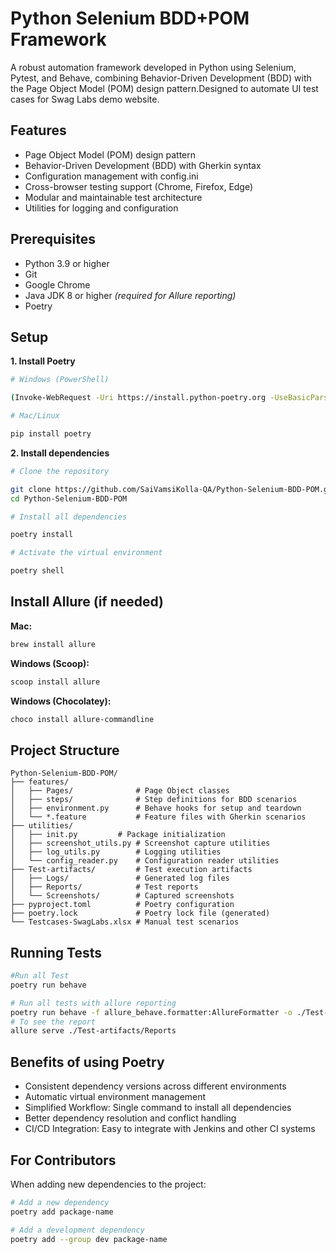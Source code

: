 # Python Selenium BDD+POM Framework

A robust automation framework developed in Python using Selenium, Pytest, and Behave, combining Behavior-Driven
Development (BDD) with the Page Object Model (POM) design pattern.Designed to automate UI test cases for Swag Labs demo
website.

## Features

* Page Object Model (POM) design pattern
* Behavior-Driven Development (BDD) with Gherkin syntax
* Configuration management with config.ini
* Cross-browser testing support (Chrome, Firefox, Edge)
* Modular and maintainable test architecture
* Utilities for logging and configuration

## Prerequisites

* Python 3.9 or higher
* Git
* Google Chrome
* Java JDK 8 or higher *(required for Allure reporting)*
* Poetry

## Setup

**1. Install Poetry**

```bash
# Windows (PowerShell)

(Invoke-WebRequest -Uri https://install.python-poetry.org -UseBasicParsing).Content | python -

# Mac/Linux

pip install poetry
```

**2. Install dependencies**

```bash
# Clone the repository

git clone https://github.com/SaiVamsiKolla-QA/Python-Selenium-BDD-POM.git
cd Python-Selenium-BDD-POM

# Install all dependencies

poetry install

# Activate the virtual environment

poetry shell
```

## Install Allure (if needed)

**Mac:**

```bash
brew install allure
```

**Windows (Scoop):**

```bash
scoop install allure
```

**Windows (Chocolatey):**

```bash
choco install allure-commandline
```

## Project Structure

```
Python-Selenium-BDD-POM/
├── features/
│   ├── Pages/              # Page Object classes
│   ├── steps/              # Step definitions for BDD scenarios
│   ├── environment.py      # Behave hooks for setup and teardown
│   └── *.feature           # Feature files with Gherkin scenarios
├── utilities/
│   ├── init.py         # Package initialization
│   ├── screenshot_utils.py # Screenshot capture utilities
│   ├── log_utils.py        # Logging utilities
│   └── config_reader.py    # Configuration reader utilities
├── Test-artifacts/         # Test execution artifacts
│   ├── Logs/               # Generated log files
│   ├── Reports/            # Test reports
│   └── Screenshots/        # Captured screenshots
├── pyproject.toml          # Poetry configuration
├── poetry.lock             # Poetry lock file (generated)
└── Testcases-SwagLabs.xlsx # Manual test scenarios
```
## Running Tests
```bash
#Run all Test
poetry run behave

# Run all tests with allure reporting
poetry run behave -f allure_behave.formatter:AllureFormatter -o ./Test-artifacts/Reports
# To see the report 
allure serve ./Test-artifacts/Reports 
```

## Benefits of using Poetry

- Consistent dependency versions across different environments
- Automatic virtual environment management
- Simplified Workflow: Single command to install all dependencies
- Better dependency resolution and conflict handling
- CI/CD Integration: Easy to integrate with Jenkins and other CI systems

## For Contributors

When adding new dependencies to the project:

```bash
# Add a new dependency
poetry add package-name

# Add a development dependency
poetry add --group dev package-name
```





